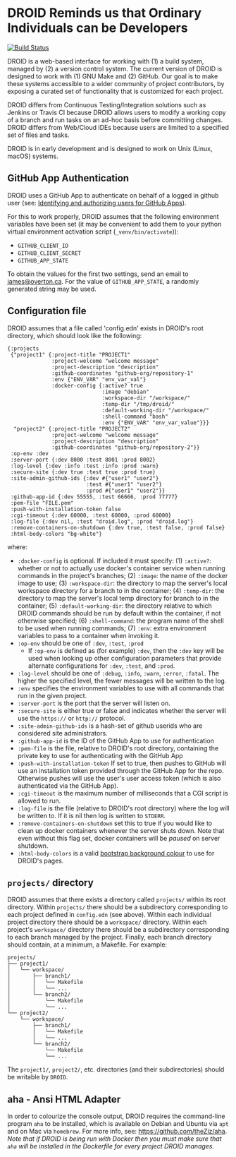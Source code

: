 # DROID Reminds us that Ordinary Individuals can be Developers

[![Build Status](https://travis-ci.org/ontodev/droid.svg?branch=master)](https://travis-ci.org/ontodev/droid)

DROID is a web-based interface for working with (1) a build system, managed by (2) a version control system. The current version of DROID is designed to work with (1) GNU Make and (2) GitHub. Our goal is to make these systems accessible to a wider community of project contributors, by exposing a curated set of functionality that is customized for each project.

DROID differs from Continuous Testing/Integration solutions such as Jenkins or Travis CI because DROID allows users to modify a working copy of a branch and run tasks on an ad-hoc basis before committing changes. DROID differs from Web/Cloud IDEs because users are limited to a specified set of files and tasks.

DROID is in early development and is designed to work on Unix (Linux, macOS) systems.

## GitHub App Authentication

DROID uses a GitHub App to authenticate on behalf of a logged in github user (see: [Identifying and authorizing users for GitHub Apps](https://docs.github.com/en/free-pro-team@latest/developers/apps/identifying-and-authorizing-users-for-github-apps)).

For this to work properly, DROID assumes that the following environment variables have been set (it may be convenient to add them to your python virtual environment activation script (`_venv/bin/activate`)):
- `GITHUB_CLIENT_ID`
- `GITHUB_CLIENT_SECRET`
- `GITHUB_APP_STATE`

To obtain the values for the first two settings, send an email to james@overton.ca. For the value of `GITHUB_APP_STATE`, a randomly generated string may be used.

## Configuration file

DROID assumes that a file called 'config.edn' exists in DROID's root directory, which should look like the following:

```
{:projects
 {"project1" {:project-title "PROJECT1"
              :project-welcome "welcome message" 
              :project-description "description"
              :github-coordinates "github-org/repository-1"
              :env {"ENV_VAR" "env_var_val"}
              :docker-config {:active? true
                              :image "debian"
                              :workspace-dir "/workspace/"
                              :temp-dir "/tmp/droid/"
                              :default-working-dir "/workspace/"
                              :shell-command "bash"
                              :env {"ENV_VAR" "env_var_value"}}}
  "project2" {:project-title "PROJECT2"
              :project-welcome "welcome message"
              :project-description "description"
              :github-coordinates "github-org/repository-2"}}
 :op-env :dev
 :server-port {:dev 8000 :test 8001 :prod 8002}
 :log-level {:dev :info :test :info :prod :warn}
 :secure-site {:dev true :test true :prod true}
 :site-admin-github-ids {:dev #{"user1" "user2"}
                         :test #{"user1" "user2"}
                         :prod #{"user1" "user2"}}
 :github-app-id {:dev 55555, :test 66666, :prod 77777}
 :pem-file "FILE.pem"
 :push-with-installation-token false
 :cgi-timeout {:dev 60000, :test 60000, :prod 60000}
 :log-file {:dev nil, :test "droid.log", :prod "droid.log"}
 :remove-containers-on-shutdown {:dev true, :test false, :prod false}
 :html-body-colors "bg-white"}
```

where:

- `:docker-config` is optional. If included it must specify: (1) `:active?`: whether or not to actually use docker's container service when running commands in the project's branches; (2) `:image`: the name of the docker image to use; (3) `:workspace-dir`: the directory to map the server's local workspace directory for a branch to in the container; (4) `:temp-dir`: the directory to map the server's local temp directory for branch to in the container; (5) `:default-working-dir`: the directory relative to which DROID commands should be run by default within the container, if not otherwise specified; (6) `:shell-command`: the program name of the shell to be used when running commands; (7) `:env`: extra environment variables to pass to a container when invoking it.
- `:op-env` should be one of `:dev`, `:test`, `:prod`
  - If `:op-env` is defined as (for example) `:dev`, then the `:dev` key will be used when looking up other configuration parameters that provide alternate configurations for `:dev`, `:test`, and `:prod`.
- `:log-level` should be one of `:debug`, `:info`, `:warn`, `:error`, `:fatal`. The higher the specified level, the fewer messages will be written to the log.
- `:env` specifies the environment variables to use with all commands that run in the given project.
- `:server-port` is the port that the server will listen on.
- `:secure-site` is either true or false and indicates whether the server will use the `https://` or `http://` protocol.
- `:site-admin-github-ids` is a hash-set of github userids who are considered site administrators.
- `:github-app-id` is the ID of the GitHub App to use for authentication
- `:pem-file` is the file, relative to DROID's root directory, containing the private key to use for authenticating with the GitHub App
- `:push-with-installation-token` If set to true, then pushes to GitHub will use an installation token provided through the GitHub App for the repo. Otherwise pushes will use the user's user access token (which is also authenticated via the GitHub App).
- `:cgi-timeout` is the maximum number of milliseconds that a CGI script is allowed to run.
- `:log-file` is the file (relative to DROID's root directory) where the log will be written to. If it is nil then log is written to `STDERR`.
- `:remove-containers-on-shutdown` set this to true if you would like to clean up docker containers whenever the server shuts down. Note that even without this flag set, docker containers will be *paused* on server shutdown.
- `:html-body-colors` is a valid [bootstrap background colour](https://getbootstrap.com/docs/4.1/utilities/colors/#background-color) to use for DROID's pages.

## `projects/` directory

DROID assumes that there exists a directory called `projects/` within its root directory. Within `projects/` there should be a subdirectory corresponding to each project defined in `config.edn` (see above). Within each individual project directory there should be a `workspace/` directory. Within each project's `workspace/` directory there should be a subdirectory corresponding to each branch managed by the project. Finally, each branch directory should contain, at a minimum, a Makefile. For example:

```
projects/
├── project1/
│   └── workspace/
│       ├── branch1/
│       │   └── Makefile
│       │   └── ...
│       └── branch2/
│           └── Makefile
│           └── ...
└── project2/
    └── workspace/
        ├── branch1/
        │   └── Makefile
        │   └── ...
        └── branch2/
            └── Makefile
            └── ...
```

The `project1/`, `project2/`, etc. directories (and their subdirectories) should be writable by `DROID`.

## aha - Ansi HTML Adapter

In order to colourize the console output, DROID requires the command-line program `aha` to be installed, which is available on Debian and Ubuntu via `apt` and on Mac via `homebrew`. For more info, see: https://github.com/theZiz/aha. *Note that if DROID is being run with Docker then you must make sure that `aha` will be installed in the Dockerfile for every project DROID manages.*
